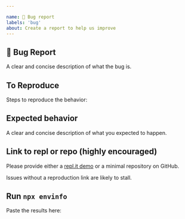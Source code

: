 ```yaml
---

name: 🐛 Bug report
labels: 'bug'
about: Create a report to help us improve
---
```


## 🐛 Bug Report

A clear and concise description of what the bug is.

## To Reproduce

Steps to reproduce the behavior:

## Expected behavior

A clear and concise description of what you expected to happen.

## Link to repl or repo (highly encouraged)

Please provide either a [repl.it demo](https://repl.it/languages/nodejs) or a minimal repository on GitHub.

Issues without a reproduction link are likely to stall.

## Run `npx envinfo`

Paste the results here:

```bash

```
